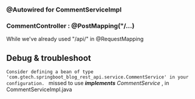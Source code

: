 ### @Autowired for CommentServiceImpl

### CommentController : @PostMapping("/...)
While we've already used "/api/" in @RequestMapping




## Debug & troubleshoot
`Consider defining a bean of type 'com.gtech.springboot_blog_rest_api.service.CommentService' in your configuration.
`
missed to use _**implements** CommentService_ , in CommentServiceImpl.java











